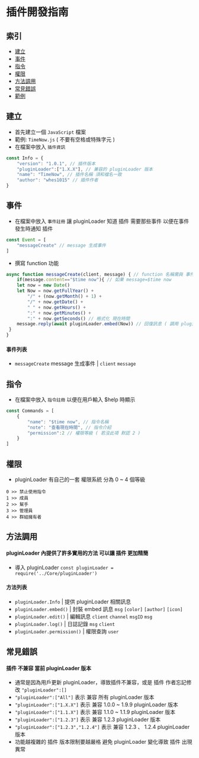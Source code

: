 # 插件開發指南

## 索引
- [建立](#建立)
- [事件](#事件)
- [指令](#指令)
- [權限](#權限)
- [方法調用](#方法調用)
- [常見錯誤](#常見錯誤)
- [範例](#範例)

## 建立
- 首先建立一個 `JavaScript` 檔案
- 範例: `TimeNow.js` ( 不要有空格或特殊字元 )
- 在檔案中放入 `插件資訊`
```JavaScript
const Info = {
    "version": "1.0.1", // 插件版本
    "pluginLoader":["1.X.X"], // 兼容的 pluginLoader 版本
    "name": "TimeNow", // 插件名稱 須和檔名一致
    "author": "whes1015" // 插件作者
}
```

## 事件
- 在檔案中放入 `事件註冊` 讓 pluginLoader 知道 插件 需要那些事件 以便在事件發生時通知 插件
```JavaScript
const Event = [
    "messageCreate" // message 生成事件
]
```
- 撰寫 function 功能
```JavaScript
async function messageCreate(client, message) { // function 名稱需與 事件 一致
    if(message.content=="$time now"){ // 如果 message=$time now
    let now = new Date()
    let Now = now.getFullYear() +
        "/" + (now.getMonth() + 1) +
        "/" + now.getDate() +
        " " + now.getHours() +
        ":" + now.getMinutes() +
        ":" + now.getSeconds() // 格式化 現在時間
    message.reply(await pluginLoader.embed(Now)) // 回復訊息 ( 調用 pluginLoader.embed 方法 )
 }
}
```
#### 事件列表
- `messageCreate` message 生成事件 | `client` `message`

## 指令
- 在檔案中放入 `指令註冊` 以便在用戶輸入 $help 時顯示
```JavaScript
const Commands = [
    {
        "name": "$time now", // 指令名稱
        "note": "查看現在時間", // 指令介紹
        "permission":2 // 權限等級 ( 若沒此項 默認 2 )
    }
]
```

## 權限
- pluginLoader 有自己的一套 權限系統 分為 0 ~ 4 個等級
```
0 >> 禁止使用指令
1 >> 成員
2 >> 幫手
3 >> 管理員
4 >> 群組擁有者
```

## 方法調用
#### pluginLoader 內提供了許多實用的方法 可以讓 插件 更加精簡
- 導入 pluginLoader `const pluginLoader = require('../Core/pluginLoader')`
#### 方法列表
- `pluginLoader.Info` | 提供 pluginLoader 相關訊息
- `pluginLoader.embed()` | 封裝 embed 訊息 `msg` `[color]` `[author]` `[icon]`
- `pluginLoader.edit()` | 編輯訊息 `client` `channel` `msgID` `msg`
- `pluginLoader.log()` | 日誌記錄 `msg` `client`
- `pluginLoader.permission()` | 權限查詢 `user`

## 常見錯誤
#### 插件 不兼容 當前 pluginLoader 版本
- 通常是因為用戶更新 pluginLoader，導致插件不兼容，或是 插件 作者忘記修改 `"pluginLoader":[]`
- `"pluginLoader":["All"]` 表示 兼容 所有 pluginLoader 版本
- `"pluginLoader":["1.X.X"]` 表示 兼容 1.0.0 ~ 1.9.9 pluginLoader 版本
- `"pluginLoader":["1.1.X"]` 表示 兼容 1.1.0 ~ 1.1.9 pluginLoader 版本
- `"pluginLoader":["1.2.3"]` 表示 兼容 1.2.3 pluginLoader 版本
- `"pluginLoader":["1.2.3","1.2.4"]` 表示 兼容 1.2.3 、 1.2.4 pluginLoader 版本
- 功能越複雜的 插件 版本限制要越嚴格 避免 pluginLoader 變化導致 插件 出現異常
